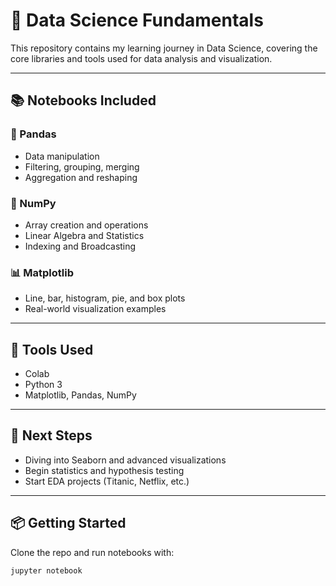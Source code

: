 # 🧠 Data Science Fundamentals

This repository contains my learning journey in Data Science, covering the core libraries and tools used for data analysis and visualization.

---

## 📚 Notebooks Included

### 🐼 Pandas
- Data manipulation
- Filtering, grouping, merging
- Aggregation and reshaping

### 🔢 NumPy
- Array creation and operations
- Linear Algebra and Statistics
- Indexing and Broadcasting

### 📊 Matplotlib
- Line, bar, histogram, pie, and box plots
- Real-world visualization examples

---

## 🚀 Tools Used
- Colab
- Python 3
- Matplotlib, Pandas, NumPy

---

## 📌 Next Steps
- Diving into Seaborn and advanced visualizations
- Begin statistics and hypothesis testing
- Start EDA projects (Titanic, Netflix, etc.)

---

## 📦 Getting Started
Clone the repo and run notebooks with:

```bash
jupyter notebook
